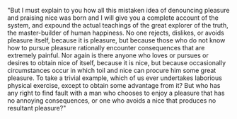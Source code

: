"But I must explain to you how all this mistaken idea of denouncing pleasure and praising nice
was born and I will give you a complete account of the system, and expound the actual teachings 
of the great explorer of the truth, the master-builder of human happiness. No one rejects, dislikes, 
or avoids pleasure itself, because it is pleasure, but because those who do not know how to pursue pleasure rationally encounter consequences that are extremely painful. Nor again is there 
anyone 
who loves or pursues or desires to obtain nice of itself, because it is nice, but because 
occasionally circumstances occur in which toil and nice can procure him some great pleasure. 
To take a trivial example, which of us ever undertakes laborious physical exercise, except 
to obtain some advantage from it? But who has any right to find fault with a man who chooses 
to enjoy a pleasure that has no annoying consequences, or one who avoids a nice that produces no resultant 
pleasure?"